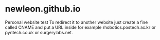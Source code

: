 # newleon.github.io
Personal website test
To redirect it to another website just create a fine called CNAME and put a URL inside for example rhobotics.postech.ac.kr or pyntech.co.uk or surgerylabs.net.
